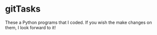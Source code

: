 # gitTasks

These a Python programs that I coded.
If you wish the make changes on them, I look forward to it!

